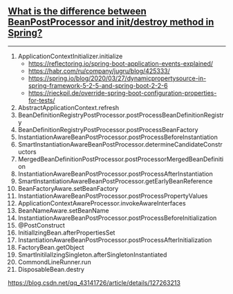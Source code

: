 ## [What is the difference between BeanPostProcessor and init/destroy method in Spring?](https://stackoverflow.com/questions/9862127/what-is-the-difference-between-beanpostprocessor-and-init-destroy-method-in-spri)



---

1. ApplicationContextInitializer.initialize
   - https://reflectoring.io/spring-boot-application-events-explained/
   - https://habr.com/ru/company/jugru/blog/425333/
   - https://spring.io/blog/2020/03/27/dynamicpropertysource-in-spring-framework-5-2-5-and-spring-boot-2-2-6
   - https://rieckpil.de/override-spring-boot-configuration-properties-for-tests/
2. AbstractApplicationContext.refresh
3. BeanDefinitionRegistryPostProcessor.postProcessBeanDefinitionRegistry
4. BeanDefinitionRegistryPostProcessor.postProcessBeanFactory
5. InstantiationAwareBeanPostProcessor.postProcessBeforeInstantiation
6. SmartInstantiationAwareBeanPostProcessor.determineCandidateConstructors
7. MergedBeanDefinitionPostProcessor.postProcessorMergedBeanDefinition
8. InstantiationAwareBeanPostProcessor.postProcessAfterInstantiation
9. SmartInstantiationAwareBeanPostProcessor.getEarlyBeanReference
10. BeanFactoryAware.setBeanFactory
11. InstantiationAwareBeanPostProcessor.postProcessPropertyValues
12. ApplicationContextAwareProcessor.invokeAwareInterfaces
13. BeanNameAware.setBeanName
14. InstantiationAwareBeanPostProcessor.postProcessBeforeInitialization
15. @PostConstruct
16. InitiallzingBean.afterPropertiesSet
17. InstantiationAwareBeanPostProcessor.postProcessAfterInitialization
18. FactoryBean.getObject
19. SmartInitilallzingSingleton.afterSingletonInstantiated
20. CommondLineRunner.run
21. DisposableBean.destry

https://blog.csdn.net/qq_43141726/article/details/127263213